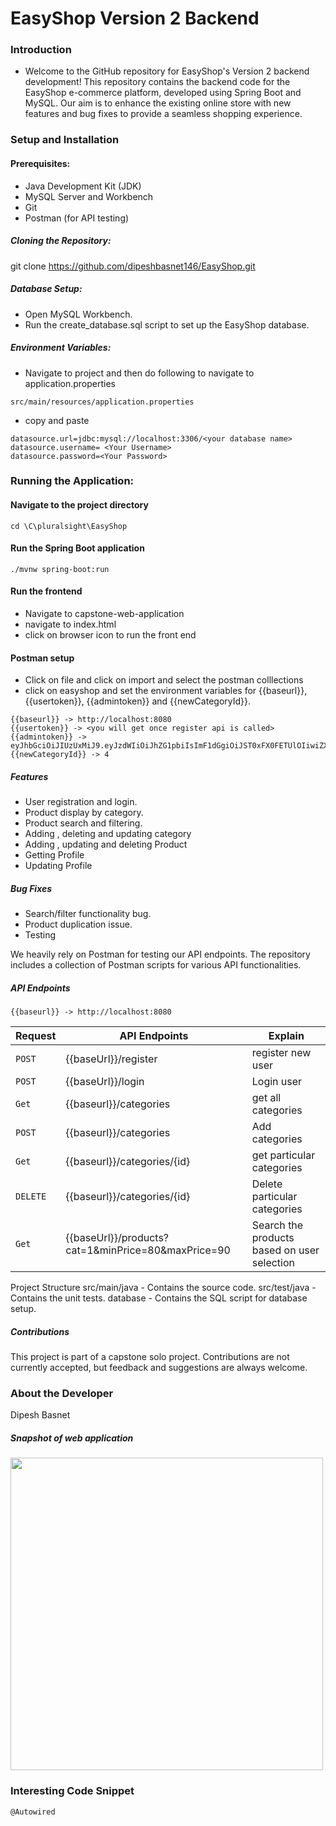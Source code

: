 # EasyShop Version 2 Backend
### Introduction
- Welcome to the GitHub repository for EasyShop's Version 2 backend development! This repository contains the backend code for the EasyShop e-commerce platform, developed using Spring Boot and MySQL. Our aim is to enhance the existing online store with new features and bug fixes to provide a seamless shopping experience.

### Setup and Installation
#### Prerequisites:

- Java Development Kit (JDK)
- MySQL Server and Workbench
- Git
- Postman (for API testing)



##### Cloning the Repository:

git clone https://github.com/dipeshbasnet146/EasyShop.git



##### Database Setup:

- Open MySQL Workbench.
- Run the create_database.sql script to set up the EasyShop database.

##### Environment Variables:
- Navigate to project and then do following to navigate to application.properties
```
src/main/resources/application.properties
```

- copy and paste
```
datasource.url=jdbc:mysql://localhost:3306/<your database name>
datasource.username= <Your Username>
datasource.password=<Your Password>
```



### Running the Application:

#### Navigate to the project directory
```
cd \C\pluralsight\EasyShop
```


#### Run the Spring Boot application
```
./mvnw spring-boot:run
```
#### Run the frontend
- Navigate to capstone-web-application
- navigate to index.html
- click on browser icon to run the front end

#### Postman setup
- Click on file and click on import and select the postman colllections
- click on easyshop and set the environment variables for {{baseurl}}, {{usertoken}}, {{admintoken}} and {{newCategoryId}}.
```
{{baseurl}} -> http://localhost:8080
{{usertoken}} -> <you will get once register api is called>
{{admintoken}} -> eyJhbGciOiJIUzUxMiJ9.eyJzdWIiOiJhZG1pbiIsImF1dGgiOiJST0xFX0FETUlOIiwiZXhwIjoxNzA0MzE0NzA2fQ.ajc0jILxYKSt4_LgWgtyLykXXRIdVzG9MT0rHeT6t0FhThDDOSPr4Wmq2GWwM013dDM8d_fn2azH9WmD5nOY5g
{{newCategoryId}} -> 4
```



##### Features
- User registration and login.
- Product display by category.
- Product search and filtering.
- Adding , deleting and updating category
- Adding , updating and deleting Product
- Getting Profile
- Updating Profile



##### Bug Fixes
- Search/filter functionality bug.
- Product duplication issue.
- Testing


We heavily rely on Postman for testing our API endpoints. The repository includes a collection of Postman scripts for various API functionalities.

##### API Endpoints

```
{{baseurl}} -> http://localhost:8080
```

| Request    | API Endpoints                                        | Explain            |
| ---------- | ----------------------------------                   | --------           |
| ```POST``` | {{baseUrl}}/register                                 | register new user  |
| ```POST``` | {{baseUrl}}/login                                    |  Login user        |
| ```Get ``` | {{baseurl}}/categories                               | get all categories |
| ```POST``` | {{baseurl}}/categories                               | Add categories     |
| ```Get ``` | {{baseurl}}/categories/{id}                          | get particular categories |
|```DELETE```| {{baseurl}}/categories/{id}                          | Delete particular categories |
| ```Get ``` |  {{baseUrl}}/products?cat=1&minPrice=80&maxPrice=90  | Search the products based on user selection | 


Project Structure
src/main/java - Contains the source code.
src/test/java - Contains the unit tests.
database - Contains the SQL script for database setup.



##### Contributions
This project is part of a capstone solo project. Contributions are not currently accepted, but feedback and suggestions are always welcome.



### About the Developer
Dipesh Basnet

##### Snapshot of web application
<img src="https://github.com/dipeshbasnet146/EasyShop/blob/main/Screenshots/Screenshot%202024-01-05%20at%201.27.18%E2%80%AFAM.png" width= 500px height= 500px>

### Interesting Code Snippet
```
@Autowired
```